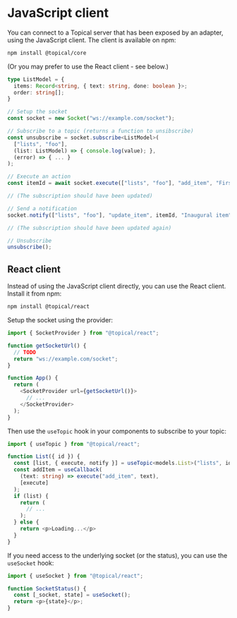 # JavaScript client

You can connect to a Topical server that has been exposed by an adapter, using the JavaScript
client. The client is available on npm:

```sh
npm install @topical/core
```

(Or you may prefer to use the React client - see below.)

```typescript
type ListModel = {
  items: Record<string, { text: string, done: boolean }>;
  order: string[];
}

// Setup the socket
const socket = new Socket("ws://example.com/socket");

// Subscribe to a topic (returns a function to unsibscribe)
const unsubscribe = socket.subscribe<ListModel>(
  ["lists", "foo"],
  (list: ListModel) => { console.log(value); },
  (error) => { ... }
);

// Execute an action
const itemId = await socket.execute(["lists", "foo"], "add_item", "First item");

// (The subscription should have been updated)

// Send a notification
socket.notify(["lists", "foo"], "update_item", itemId, "Inaugural item")

// (The subscription should have been updated again)

// Unsubscribe
unsubscribe();
```

## React client

Instead of using the JavaScript client directly, you can use the React client. Install it from npm:

```sh
npm install @topical/react
```

Setup the socket using the provider:

```typescript
import { SocketProvider } from "@topical/react";

function getSocketUrl() {
  // TODO
  return "ws://example.com/socket";
}

function App() {
  return (
    <SocketProvider url={getSocketUrl()}>
      // ...
    </SocketProvider>
  );
}
```

Then use the `useTopic` hook in your components to subscribe to your topic:

```typescript
import { useTopic } from "@topical/react";

function List({ id }) {
  const [list, { execute, notify }] = useTopic<models.List>("lists", id);
  const addItem = useCallback(
    (text: string) => execute("add_item", text),
    [execute]
  );
  if (list) {
    return (
      // ...
    );
  } else {
    return <p>Loading...</p>
  }
}
```

If you need access to the underlying socket (or the status), you can use the `useSocket` hook:

```typescript
import { useSocket } from "@topical/react";

function SocketStatus() {
  const [_socket, state] = useSocket();
  return <p>{state}</p>;
}
```
